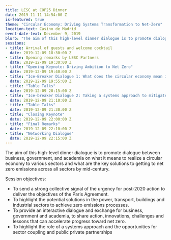 ```yaml
---
title: LESC at COP25 Dinner
date: 2019-11-11 14:54:00 Z
is-featured: true
theme: "Circular Economy: Driving Systems Transformation to Net-Zero"
location-text: Casino de Madrid
event-date-text: December 9, 2019
blurb: "The aim of this high-level dinner dialogue is to promote dialogue between business, government, and academia on what it means to realize a circular economy to various sectors and what are the key solutions to getting to net zero emissions across all sectors by mid-century."
sessions:
- title: Arrival of guests and welcome cocktail
  date: 2019-12-09 18:30:00 Z
- title: Opening remarks by LESC Partners
  date: 2019-12-09 19:30:00 Z
- title: "Opening Keynote: Driving Ambition to Net Zero"
  date: 2019-12-09 19:40:00 Z
- title: "Ice-Breaker Dialogue 1: What does the circular economy mean in the power, buildings, transport and industrial sectors?"
  date: 2019-12-09 19:55:00 Z
- title: "Table Talks"
  date: 2019-12-09 20:15:00 Z
- title: "Ice-breaker Dialogue 2: Taking a systems approach to mitigate emissions - how can sectors work together?"
  date: 2019-12-09 21:10:00 Z
- title: "Table Talks"
  date: 2019-12-09 21:30:00 Z
- title: "Closing Keynote"
  date: 2019-12-09 22:00:00 Z
- title: "Final Remarks"
  date: 2019-12-09 22:10:00 Z
- title: "Networking Dialogue"
  date: 2019-12-09 22:15:00 Z
---
```

The aim of this high-level dinner dialogue is to promote dialogue between business, government, and academia on what it means to realize a circular economy to various sectors and what are the key solutions to getting to net zero emissions across all sectors by mid-century.

Session objectives:

* To send a strong collective signal of the urgency for post-2020 action to deliver the objectives of the Paris Agreement.
* To highlight the potential solutions in the power, transport, buildings and industrial sectors to achieve zero emissions processes.
* To provide an interactive dialogue and exchange for business, government and academia, to share action, innovations, challenges and lessons that can accelerate progress toward net zero.
* To highlight the role of a systems approach and the opportunities for sector coupling and public private partnerships
